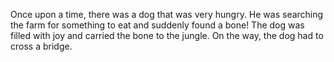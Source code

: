 Once upon a time, there was a dog that was very hungry. He was searching the farm for something to eat and suddenly found a bone! The dog was filled with joy and carried the bone to the jungle. On the way, the dog had to cross a bridge. 